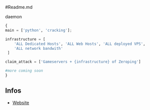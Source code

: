 
#Readme.md

daemon
```python
{
main = ['python', 'cracking'];

infrastructure = [
    'ALL Dedicated Hosts', 'ALL Web Hosts', 'ALL deployed VPS',
    'ALL network bandwith'
 ]

claim_attack = ['Gameservers + {infrastructure} of Zeroping']

#more coming soon
}
```

## Infos

 - [Website](https://daemonzz.xyz)

 
